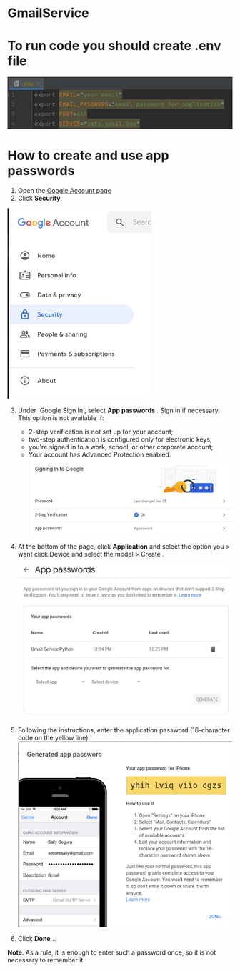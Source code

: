 # GmailService

# To run code you should create .env file
![img.png](img.png)


# How to create and use app passwords
1. Open the [Google Account page](https://myaccount.google.com/personal-info)
2. Click **Security**.

![img_1.png](img_1.png)

3. Under 'Google Sign In', select **App passwords** . Sign in if necessary. This option is not available if:
   - 2-step verification is not set up for your account;
   - two-step authentication is configured only for electronic keys;
   - you're signed in to a work, school, or other corporate account;
   - Your account has Advanced Protection enabled.
   ![img_2.png](img_2.png)
4. At the bottom of the page, click **Application** and select the option you > want click Device and select the model > Create .

   ![img_3.png](img_3.png)
5. Following the instructions, enter the application password (16-character code on the yellow line).
   ![img_4.png](img_4.png)
6. Click **Done** ..

**Note**. As a rule, it is enough to enter such a password once, so it is not necessary to remember it.

